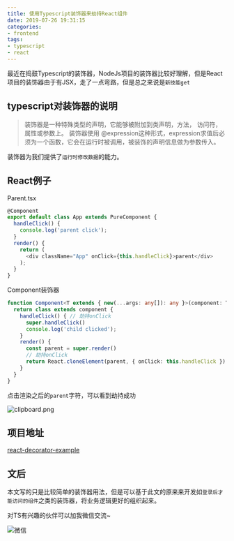 ```yaml
---
title: 使用Typescript装饰器来劫持React组件
date: 2019-07-26 19:31:15
categories:
- frontend
tags:
- typescript
- react
---
```

最近在捣鼓Typescript的装饰器，NodeJs项目的装饰器比较好理解，但是React项目的装饰器由于有JSX，走了一点弯路，但是总之来说是`新技能get`

## typescript对装饰器的说明

> 装饰器是一种特殊类型的声明，它能够被附加到类声明，方法， 访问符，属性或参数上。 装饰器使用 @expression这种形式，expression求值后必须为一个函数，它会在运行时被调用，被装饰的声明信息做为参数传入。

装饰器为我们提供了`运行时修改数据`的能力。

## React例子

Parent.tsx

```typescript
@Component
export default class App extends PureComponent {
  handleClick() {
    console.log('parent click');
  }
  render() {
    return (
      <div className="App" onClick={this.handleClick}>parent</div>
    );
  }
}
```

Component装饰器

```typescript
function Component<T extends { new(...args: any[]): any }>(component: T) { // 泛型限定
  return class extends component {
    handleClick() { // 劫持onClick
      super.handleClick()
      console.log('child clicked');
    }
    render() {
      const parent = super.render()
      // 劫持onClick
      return React.cloneElement(parent, { onClick: this.handleClick })
    }
  }
}
```
点击渲染之后的`parent`字符，可以看到劫持成功

![clipboard.png](https://user-gold-cdn.xitu.io/2019/7/26/16c2e0b64f0d48a7?imageView2/0/w/1280/h/960/format/webp/ignore-error/1)

## 项目地址
[react-decorator-example](https://github.com/xialeistudio/react-decorator-example)
## 文后

本文写的只是比较简单的装饰器用法，但是可以基于此文的原来来开发如`登录后才能访问的组件`之类的装饰器，将业务逻辑更好的组织起来。

对TS有兴趣的伙伴可以加我微信交流~

![微信](https://more-happy.ddhigh.com/Fg5UE615NzZ0dXo6_gUe6qpCJILG?imageView2/1/w/200)

